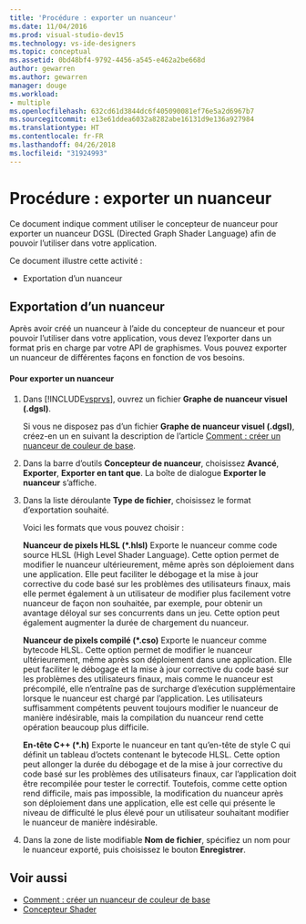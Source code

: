```yaml
---
title: 'Procédure : exporter un nuanceur'
ms.date: 11/04/2016
ms.prod: visual-studio-dev15
ms.technology: vs-ide-designers
ms.topic: conceptual
ms.assetid: 0bd48bf4-9792-4456-a545-e462a2be668d
author: gewarren
ms.author: gewarren
manager: douge
ms.workload:
- multiple
ms.openlocfilehash: 632cd61d3844dc6f405090081ef76e5a2d6967b7
ms.sourcegitcommit: e13e61ddea6032a8282abe16131d9e136a927984
ms.translationtype: HT
ms.contentlocale: fr-FR
ms.lasthandoff: 04/26/2018
ms.locfileid: "31924993"
---
```

# <a name="how-to-export-a-shader"></a>Procédure : exporter un nuanceur
Ce document indique comment utiliser le concepteur de nuanceur pour exporter un nuanceur DGSL (Directed Graph Shader Language) afin de pouvoir l’utiliser dans votre application.

 Ce document illustre cette activité :

-   Exportation d’un nuanceur

## <a name="exporting-a-shader"></a>Exportation d’un nuanceur
 Après avoir créé un nuanceur à l’aide du concepteur de nuanceur et pour pouvoir l’utiliser dans votre application, vous devez l’exporter dans un format pris en charge par votre API de graphismes. Vous pouvez exporter un nuanceur de différentes façons en fonction de vos besoins.

#### <a name="to-export-a-shader"></a>Pour exporter un nuanceur

1.  Dans [!INCLUDE[vsprvs](../code-quality/includes/vsprvs_md.md)], ouvrez un fichier **Graphe de nuanceur visuel (.dgsl)**.

     Si vous ne disposez pas d’un fichier **Graphe de nuanceur visuel (.dgsl)**, créez-en un en suivant la description de l’article [Comment : créer un nuanceur de couleur de base](../designers/how-to-create-a-basic-color-shader.md).

2.  Dans la barre d’outils **Concepteur de nuanceur**, choisissez **Avancé**, **Exporter**, **Exporter en tant que**. La boîte de dialogue **Exporter le nuanceur** s’affiche.

3.  Dans la liste déroulante **Type de fichier**, choisissez le format d’exportation souhaité.

     Voici les formats que vous pouvez choisir :

     **Nuanceur de pixels HLSL (\*.hlsl)** Exporte le nuanceur comme code source HLSL (High Level Shader Language). Cette option permet de modifier le nuanceur ultérieurement, même après son déploiement dans une application. Elle peut faciliter le débogage et la mise à jour corrective du code basé sur les problèmes des utilisateurs finaux, mais elle permet également à un utilisateur de modifier plus facilement votre nuanceur de façon non souhaitée, par exemple, pour obtenir un avantage déloyal sur ses concurrents dans un jeu. Cette option peut également augmenter la durée de chargement du nuanceur.

     **Nuanceur de pixels compilé (\*.cso)** Exporte le nuanceur comme bytecode HLSL. Cette option permet de modifier le nuanceur ultérieurement, même après son déploiement dans une application. Elle peut faciliter le débogage et la mise à jour corrective du code basé sur les problèmes des utilisateurs finaux, mais comme le nuanceur est précompilé, elle n’entraîne pas de surcharge d’exécution supplémentaire lorsque le nuanceur est chargé par l’application. Les utilisateurs suffisamment compétents peuvent toujours modifier le nuanceur de manière indésirable, mais la compilation du nuanceur rend cette opération beaucoup plus difficile.

     **En-tête C++ (\*.h)** Exporte le nuanceur en tant qu’en-tête de style C qui définit un tableau d’octets contenant le bytecode HLSL. Cette option peut allonger la durée du débogage et de la mise à jour corrective du code basé sur les problèmes des utilisateurs finaux, car l’application doit être recompilée pour tester le correctif. Toutefois, comme cette option rend difficile, mais pas impossible, la modification du nuanceur après son déploiement dans une application, elle est celle qui présente le niveau de difficulté le plus élevé pour un utilisateur souhaitant modifier le nuanceur de manière indésirable.

4.  Dans la zone de liste modifiable **Nom de fichier**, spécifiez un nom pour le nuanceur exporté, puis choisissez le bouton **Enregistrer**.

## <a name="see-also"></a>Voir aussi

- [Comment : créer un nuanceur de couleur de base](../designers/how-to-create-a-basic-color-shader.md)
- [Concepteur Shader](../designers/shader-designer.md)